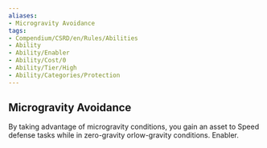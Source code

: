 ```yaml
---
aliases:
- Microgravity Avoidance
tags:
- Compendium/CSRD/en/Rules/Abilities
- Ability
- Ability/Enabler
- Ability/Cost/0
- Ability/Tier/High
- Ability/Categories/Protection
---
```


  
## Microgravity Avoidance  
By taking advantage of microgravity conditions, you gain an asset to Speed defense tasks while in zero-gravity orlow-gravity conditions. Enabler.